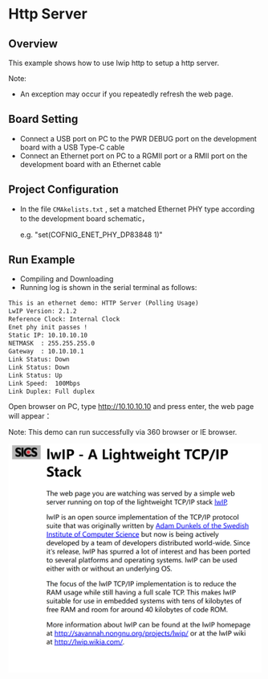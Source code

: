 # Http Server

## Overview

This example shows how to use lwip http to setup a http server.

Note:

* An exception may occur if you repeatedly refresh the web page.

## Board Setting

- Connect a USB port on PC to the PWR DEBUG port on the development board with a USB Type-C cable
- Connect an Ethernet port on PC to a RGMII port or a RMII port on the development board with an Ethernet cable

## Project Configuration

- In the file `CMAkelists.txt` ,  set a matched Ethernet PHY type according to the development board schematic，

  e.g. "set(COFNIG_ENET_PHY_DP83848 1)"

## Run Example

- Compiling and Downloading
- Running log is shown in the serial terminal as follows:

```console
This is an ethernet demo: HTTP Server (Polling Usage)
LwIP Version: 2.1.2
Reference Clock: Internal Clock
Enet phy init passes !
Static IP: 10.10.10.10
NETMASK  : 255.255.255.0
Gateway  : 10.10.10.1
Link Status: Down
Link Status: Down
Link Status: Up
Link Speed:  100Mbps
Link Duplex: Full duplex
```

Open browser on PC, type http://10.10.10.10 and press enter, the web page will appear：

Note: This demo can run successfully via 360 browser or IE browser.

![](../../../../../assets/sdk/samples/lwip_httpsrv.png)
